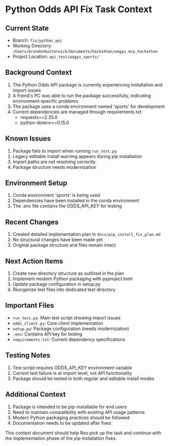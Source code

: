 # Python Odds API Fix Task Context

## Current State

- Branch: `fix/python_api`
- Working Directory: `/Users/brandonbutterwick/Documents/hackathon/wagyu_mcp_hackathon`
- Project Location: `api_test/wagyu_sports/`

## Background Context

1. The Python Odds API package is currently experiencing installation and import issues
2. A friend's PC was able to run the package successfully, indicating environment-specific problems
3. The package uses a conda environment named 'sports' for development
4. Current dependencies are managed through requirements.txt:
   - requests>=2.25.0
   - python-dotenv>=0.15.0

## Known Issues

1. Package fails to import when running `run_test.py`
2. Legacy editable install warning appears during pip installation
3. Import paths are not resolving correctly
4. Package structure needs modernization

## Environment Setup

1. Conda environment 'sports' is being used
2. Dependencies have been installed in the conda environment
3. The .env file contains the ODDS_API_KEY for testing

## Recent Changes

1. Created detailed implementation plan in `docs/pip_install_fix_plan.md`
2. No structural changes have been made yet
3. Original package structure and files remain intact

## Next Action Items

1. Create new directory structure as outlined in the plan
2. Implement modern Python packaging with pyproject.toml
3. Update package configuration in setup.py
4. Reorganize test files into dedicated test directory

## Important Files

- `run_test.py`: Main test script showing import issues
- `odds_client.py`: Core client implementation
- `setup.py`: Package configuration (needs modernization)
- `.env`: Contains API key for testing
- `requirements.txt`: Current dependency specifications

## Testing Notes

1. Test script requires ODDS_API_KEY environment variable
2. Current test failure is at import level, not API functionality
3. Package should be tested in both regular and editable install modes

## Additional Context

1. Package is intended to be pip-installable for end users
2. Need to maintain compatibility with existing API usage patterns
3. Modern Python packaging practices should be followed
4. Documentation needs to be updated after fixes

This context document should help Roo pick up the task and continue with the implementation phase of the pip installation fixes.